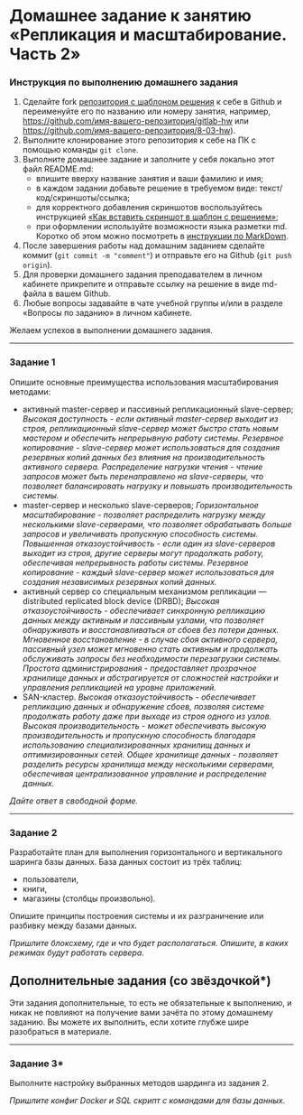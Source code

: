# Домашнее задание к занятию «Репликация и масштабирование. Часть 2»

### Инструкция по выполнению домашнего задания

1. Сделайте fork [репозитория c шаблоном решения](https://github.com/netology-code/sys-pattern-homework) к себе в Github и переименуйте его по названию или номеру занятия, например, https://github.com/имя-вашего-репозитория/gitlab-hw или https://github.com/имя-вашего-репозитория/8-03-hw).
2. Выполните клонирование этого репозитория к себе на ПК с помощью команды `git clone`.
3. Выполните домашнее задание и заполните у себя локально этот файл README.md:
   - впишите вверху название занятия и ваши фамилию и имя;
   - в каждом задании добавьте решение в требуемом виде: текст/код/скриншоты/ссылка;
   - для корректного добавления скриншотов воспользуйтесь инструкцией [«Как вставить скриншот в шаблон с решением»](https://github.com/netology-code/sys-pattern-homework/blob/main/screen-instruction.md);
   - при оформлении используйте возможности языка разметки md. Коротко об этом можно посмотреть в [инструкции по MarkDown](https://github.com/netology-code/sys-pattern-homework/blob/main/md-instruction.md).
4. После завершения работы над домашним заданием сделайте коммит (`git commit -m "comment"`) и отправьте его на Github (`git push origin`).
5. Для проверки домашнего задания преподавателем в личном кабинете прикрепите и отправьте ссылку на решение в виде md-файла в вашем Github.
6. Любые вопросы задавайте в чате учебной группы и/или в разделе «Вопросы по заданию» в личном кабинете.

Желаем успехов в выполнении домашнего задания.

---

### Задание 1

Опишите основные преимущества использования масштабирования методами:

- активный master-сервер и пассивный репликационный slave-сервер; 
*Высокая доступность - если активный master-сервер выходит из строя, репликационный slave-сервер может быстро стать новым мастером и обеспечить непрерывную работу системы.*
*Резервное копирование - slave-сервер может использоваться для создания резервных копий данных без влияния на производительность активного сервера.*
*Распределение нагрузки чтения - чтение запросов может быть перенаправлено на slave-серверы, что позволяет балансировать нагрузку и повышать производительность системы.*
- master-сервер и несколько slave-серверов;
*Горизонтальное масштабирование - позволяет распределить нагрузку между несколькими slave-серверами, что позволяет обрабатывать больше запросов и увеличивать пропускную способность системы.*
*Повышенная отказоустойчивость - если один из slave-серверов выходит из строя, другие серверы могут продолжать работу, обеспечивая непрерывность работы системы.*
*Резервное копирование - каждый slave-сервер может использоваться для создания независимых резервных копий данных.*
- активный сервер со специальным механизмом репликации — distributed replicated block device (DRBD);
*Высокая отказоустойчивость - обеспечивает синхронную репликацию данных между активным и пассивным узлами, что позволяет обнаруживать и восстанавливаться от сбоев без потери данных.*
*Мгновенное восстановление - в случае сбоя активного сервера, пассивный узел может мгновенно стать активным и продолжать обслуживать запросы без необходимости перезагрузки системы.*
*Простота администрирования - предоставляет прозрачное хранилище данных и абстрагируется от сложностей настройки и управления репликацией на уровне приложений.*
- SAN-кластер.
*Высокая отказоустойчивость - обеспечивает репликацию данных и обнаружение сбоев, позволяя системе продолжать работу даже при выходе из строя одного из узлов.*
*Высокая производительность - может обеспечивать высокую производительность и пропускную способность благодаря использованию специализированных хранилищ данных и оптимизированных сетей.*
*Общее хранилище данных - позволяет разделить ресурсы хранилища между несколькими серверами, обеспечивая централизованное управление и распределение данных.*

*Дайте ответ в свободной форме.*

---

### Задание 2


Разработайте план для выполнения горизонтального и вертикального шаринга базы данных. База данных состоит из трёх таблиц: 

- пользователи, 
- книги, 
- магазины (столбцы произвольно). 

Опишите принципы построения системы и их разграничение или разбивку между базами данных.

*Пришлите блоксхему, где и что будет располагаться. Опишите, в каких режимах будут работать сервера.* 

## Дополнительные задания (со звёздочкой*)
Эти задания дополнительные, то есть не обязательные к выполнению, и никак не повлияют на получение вами зачёта по этому домашнему заданию. Вы можете их выполнить, если хотите глубже шире разобраться в материале.

---
### Задание 3*

Выполните настройку выбранных методов шардинга из задания 2.

*Пришлите конфиг Docker и SQL скрипт с командами для базы данных*.
